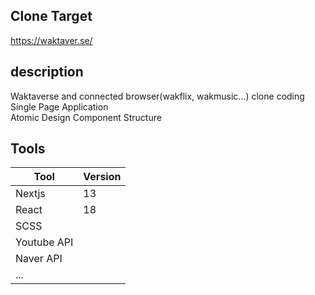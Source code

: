 ## Clone Target
https://waktaver.se/

## description
Waktaverse and connected browser(wakflix, wakmusic...) clone coding<br/>
Single Page Application<br/>
Atomic Design Component Structure<br/>

## Tools
|Tool|Version|
|----|----|
|Nextjs|13|
|React|18|
|SCSS||
|Youtube API||
|Naver API||
|...||
